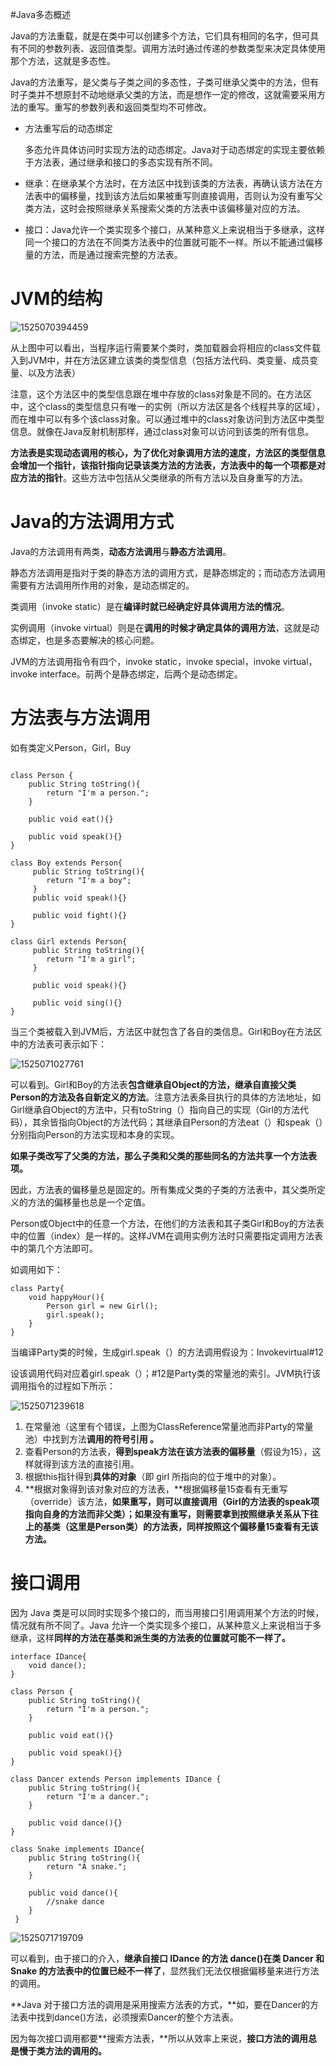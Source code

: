 #Java多态概述

Java的方法重载，就是在类中可以创建多个方法，它们具有相同的名字，但可具有不同的参数列表、返回值类型。调用方法时通过传递的参数类型来决定具体使用那个方法，这就是多态性。

Java的方法重写，是父类与子类之间的多态性，子类可继承父类中的方法，但有时子类并不想原封不动地继承父类的方法，而是想作一定的修改，这就需要采用方法的重写。重写的参数列表和返回类型均不可修改。

* 方法重写后的动态绑定

  多态允许具体访问时实现方法的动态绑定。Java对于动态绑定的实现主要依赖于方法表，通过继承和接口的多态实现有所不同。

* 继承：在继承某个方法时，在方法区中找到该类的方法表，再确认该方法在方法表中的偏移量，找到该方法后如果被重写则直接调用，否则认为没有重写父类方法，这时会按照继承关系搜索父类的方法表中该偏移量对应的方法。

* 接口：Java允许一个类实现多个接口，从某种意义上来说相当于多继承，这样同一个接口的方法在不同类方法表中的位置就可能不一样。所以不能通过偏移量的方法，而是通过搜索完整的方法表。

# JVM的结构

![1525070394459](1525070394459.png)

从上图中可以看出，当程序运行需要某个类时，类加载器会将相应的class文件载入到JVM中，并在方法区建立该类的类型信息（包括方法代码、类变量、成员变量、以及方法表）

注意，这个方法区中的类型信息跟在堆中存放的class对象是不同的。在方法区中，这个class的类型信息只有唯一的实例（所以方法区是各个线程共享的区域），而在堆中可以有多个该class对象。可以通过堆中的class对象访问到方法区中类型信息。就像在Java反射机制那样，通过class对象可以访问到该类的所有信息。

**方法表是实现动态调用的核心，为了优化对象调用方法的速度，方法区的类型信息会增加一个指针，该指针指向记录该类方法的方法表，方法表中的每一个项都是对应方法的指针**。这些方法中包括从父类继承的所有方法以及自身重写的方法。

# Java的方法调用方式

Java的方法调用有两类，**动态方法调用**与**静态方法调用**。

静态方法调用是指对于类的静态方法的调用方式，是静态绑定的；而动态方法调用需要有方法调用所作用的对象，是动态绑定的。

类调用（invoke static）是在**编译时就已经确定好具体调用方法的情况**。

实例调用（invoke virtual）则是在**调用的时候才确定具体的调用方法**，这就是动态绑定，也是多态要解决的核心问题。

JVM的方法调用指令有四个，invoke static，invoke special，invoke virtual，invoke interface。前两个是静态绑定，后两个是动态绑定。

# 方法表与方法调用

如有类定义Person，Girl，Buy

```

class Person {
	public String toString(){
		return "I'm a person.";
	}
	
 	public void eat(){}
 	
 	public void speak(){}
}

class Boy extends Person{
     public String toString(){
        return "I'm a boy";
     }
     public void speak(){}
     
     public void fight(){}
}

class Girl extends Person{
     public String toString(){
        return "I'm a girl";
     }
     
     public void speak(){}
     
     public void sing(){} 
}  
```

当三个类被载入到JVM后，方法区中就包含了各自的类信息。Girl和Boy在方法区中的方法表可表示如下：

![1525071027761](1525071027761.png)

可以看到。Girl和Boy的方法表**包含继承自Object的方法，继承自直接父类Person的方法及各自新定义的方法**。注意方法表条目执行的具体的方法地址，如Girl继承自Object的方法中，只有toString（）指向自己的实现（Girl的方法代码），其余皆指向Object的方法代码；其继承自Person的方法eat（）和speak（）分别指向Person的方法实现和本身的实现。

**如果子类改写了父类的方法，那么子类和父类的那些同名的方法共享一个方法表项。**

因此，方法表的偏移量总是固定的。所有集成父类的子类的方法表中，其父类所定义的方法的偏移量也总是一个定值。

Person或Object中的任意一个方法，在他们的方法表和其子类Girl和Boy的方法表中的位置（index）是一样的。这样JVM在调用实例方法时只需要指定调用方法表中的第几个方法即可。

如调用如下：

```
class Party{
    void happyHour(){   
        Person girl = new Girl();   
        girl.speak();
    }   
} 
```

当编译Party类的时候，生成girl.speak（）的方法调用假设为：Invokevirtual#12

设该调用代码对应着girl.speak（）；#12是Party类的常量池的索引。JVM执行该调用指令的过程如下所示：

![1525071239618](1525071239618.png)

1. 在常量池（这里有个错误，上图为ClassReference常量池而非Party的常量池）中找到方法**调用的符号引用 。**
2. 查看Person的方法表，**得到speak方法在该方法表的偏移量**（假设为15），这样就得到该方法的直接引用。 
3. 根据this指针得到**具体的对象**（即 girl 所指向的位于堆中的对象）。
4. **根据对象得到该对象对应的方法表，**根据偏移量15查看有无重写（override）该方法，**如果重写，则可以直接调用（Girl的方法表的speak项指向自身的方法而非父类）；如果没有重写，则需要拿到按照继承关系从下往上的基类（这里是Person类）的方法表，同样按照这个偏移量15查看有无该方法。**



# 接口调用

因为 Java 类是可以同时实现多个接口的，而当用接口引用调用某个方法的时候，情况就有所不同了。Java 允许一个类实现多个接口，从某种意义上来说相当于多继承，这样**同样的方法在基类和派生类的方法表的位置就可能不一样了。**

```
interface IDance{
	void dance();
} 

class Person {
    public String toString(){
		return "I'm a person.";
	}
	
    public void eat(){}
     
    public void speak(){}
}

class Dancer extends Person implements IDance {
    public String toString(){
    	return "I'm a dancer.";
	}
      
	public void dance(){}
}

class Snake implements IDance{
	public String toString(){
		return "A snake."; 
	}
       
    public void dance(){
		//snake dance
	}
 } 
```

![1525071719709](1525071719709.png)

可以看到，由于接口的介入，**继承自接口 IDance 的方法 dance()在类 Dancer 和 Snake 的方法表中的位置已经不一样了**，显然我们无法仅根据偏移量来进行方法的调用。

**Java 对于接口方法的调用是采用搜索方法表的方式，**如，要在Dancer的方法表中找到dance()方法，必须搜索Dancer的整个方法表。

因为每次接口调用都要**搜索方法表，**所以从效率上来说，**接口方法的调用总是慢于类方法的调用的。**